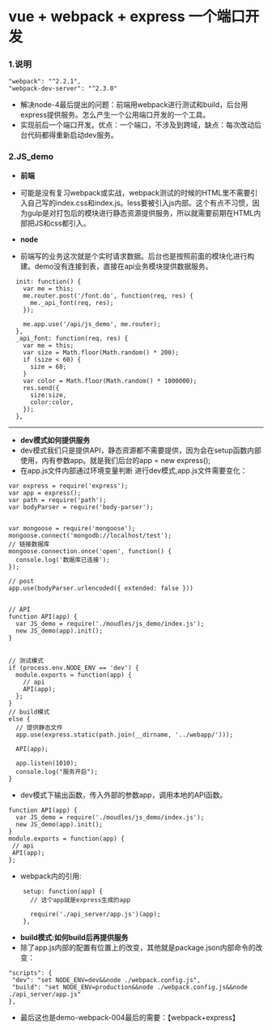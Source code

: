 # vue + webpack + express 一个端口开发

### 1.说明

```
"webpack": "^2.2.1",
"webpack-dev-server": "^2.3.0"
```
* 解决node-4最后提出的问题：前端用webpack进行测试和build，后台用express提供服务。怎么产生一个公用端口开发的一个工具。
* 实现前后一个端口开发。优点：一个端口，不涉及到跨域，缺点：每次改动后台代码都得重新启动dev服务。

### 2.JS_demo

* **前端**
* 可能是没有复习webpack或实战，webpack测试的时候的HTML里不需要引入自己写的index.css和index.js。less要被引入js内部。这个有点不习惯，因为gulp是对打包后的模块进行静态资源提供服务，所以就需要前期在HTML内部把JS和css都引入。

* **node**
* 前端写的业务这次就是个实时请求数据。后台也是按照前面的模块化进行构建。demo没有连接到表，直接在api业务模块提供数据服务。

```
  init: function() {
    var me = this;
    me.router.post('/font.do', function(req, res) {
      me._api_font(req, res);
    });

    me.app.use('/api/js_demo', me.router);
  },
  _api_font: function(req, res) {
    var me = this;
    var size = Math.floor(Math.random() * 200);
    if (size < 60) {
      size = 60;
    }
    var color = Math.floor(Math.random() * 1000000);
    res.send({
      size:size,
      color:color,
    });
  },
```

-------------------------

* **dev模式如何提供服务**
* dev模式我们只是提供API，静态资源都不需要提供，因为会在setup函数内部使用，内有参数app。就是我们后台的app = new express(); 
* 在app.js文件内部通过环境变量判断 进行dev模式,app.js文件需要变化：

```
var express = require('express');
var app = express();
var path = require('path');
var bodyParser = require('body-parser');


var mongoose = require('mongoose');
mongoose.connect('mongodb://localhost/test');
// 链接数据库
mongoose.connection.once('open', function() {
  console.log('数据库已连接');
});

// post
app.use(bodyParser.urlencoded({ extended: false }))


// API
function API(app) {
  var JS_demo = require('./moudles/js_demo/index.js');
  new JS_demo(app).init();
}


// 测试模式
if (process.env.NODE_ENV == 'dev') {
  module.exports = function(app) {
    // api
    API(app);
  };
}
// build模式
else {
  // 提供静态文件
  app.use(express.static(path.join(__dirname, '../webapp/')));

  API(app);

  app.listen(1010);
  console.log("服务开启");
}
```

* dev模式下输出函数，传入外部的参数app，调用本地的API函数。

```
function API(app) {
  var JS_demo = require('./moudles/js_demo/index.js');
  new JS_demo(app).init();
}
module.exports = function(app) {
 // api
 API(app);
};
```

* webpack内的引用:
```
    setup: function(app) {
      // 这个app就是express生成的app

      require('./api_server/app.js')(app);
    },
```

* **build模式:如何build后再提供服务**
* 除了app.js内部的配置有位置上的改变，其他就是package.json内部命令的改变：
```
"scripts": {
 "dev": "set NODE_ENV=dev&&node ./webpack.config.js",
 "build": "set NODE_ENV=production&&node ./webpack.config.js&&node ./api_server/app.js"
},
```

* 最后这也是demo-webpack-004最后的需要：【webpack+express】




























